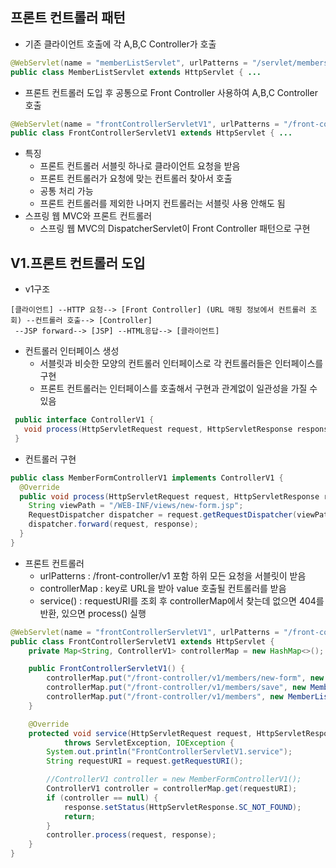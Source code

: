  ## 프론트 컨트롤러 패턴
  - 기존 클라이언트 호출에 각 A,B,C Controller가 호출
  ```java
@WebServlet(name = "memberListServlet", urlPatterns = "/servlet/members")
public class MemberListServlet extends HttpServlet { ...
  ```
  - 프론트 컨트롤러 도입 후 공통으로 Front Controller 사용하여 A,B,C Controller 호출
 ```java
@WebServlet(name = "frontControllerServletV1", urlPatterns = "/front-controller/v1/*")
public class FrontControllerServletV1 extends HttpServlet { ...

 ```
  - 특징
    - 프론트 컨트롤러 서블릿 하나로 클라이언트 요청을 받음
    - 프론트 컨트롤러가 요청에 맞는 컨트롤러 찾아서 호출
    - 공통 처리 가능
    - 프론트 컨트롤러를 제외한 나머지 컨트롤러는 서블릿 사용 안해도 됨
  - 스프링 웹 MVC와 프론트 컨트롤러
    - 스프링 웹 MVC의 DispatcherServlet이 Front Controller 패턴으로 구현

 ## V1.프론트 컨트롤러 도입

  - v1구조
  ```
  [클라이언트] --HTTP 요청--> [Front Controller] (URL 매핑 정보에서 컨트롤러 조회) --컨트롤러 호출--> [Controller]
   --JSP forward--> [JSP] --HTML응답--> [클라이언트]
  ```
  - 컨트롤러 인터페이스 생성
    - 서블릿과 비슷한 모양의 컨트롤러 인터페이스로 각 컨트롤러들은 인터페이스를 구현
    - 프론트 컨트롤러는 인터페이스를 호출해서 구현과 관계없이 일관성을 가질 수 있음
  ```java
   public interface ControllerV1 {
     void process(HttpServletRequest request, HttpServletResponse response) throws ServletException, IOException;
   }
  ```

 - 컨트롤러 구현
 ```java
 public class MemberFormControllerV1 implements ControllerV1 {
   @Override
   public void process(HttpServletRequest request, HttpServletResponse response) throws ServletException, IOException {
     String viewPath = "/WEB-INF/views/new-form.jsp";
     RequestDispatcher dispatcher = request.getRequestDispatcher(viewPath);
     dispatcher.forward(request, response);
   }
 }
 ```
- 프론트 컨트롤러
  - urlPatterns : /front-controller/v1 포함 하위 모든 요청을 서블릿이 받음
  - controllerMap : key로 URL을 받아 value 호출될 컨트롤러를 받음
  - service() : requestURI를 조회 후 controllerMap에서 찾는데 없으면 404를 반환, 있으면 process() 실행
```java
@WebServlet(name = "frontControllerServletV1", urlPatterns = "/front-controller/v1/*")
public class FrontControllerServletV1 extends HttpServlet {
    private Map<String, ControllerV1> controllerMap = new HashMap<>();

    public FrontControllerServletV1() {
        controllerMap.put("/front-controller/v1/members/new-form", new MemberFormControllerV1());
        controllerMap.put("/front-controller/v1/members/save", new MemberSaveControllerV1());
        controllerMap.put("/front-controller/v1/members", new MemberListControllerV1());
    }

    @Override
    protected void service(HttpServletRequest request, HttpServletResponse response)
            throws ServletException, IOException {
        System.out.println("FrontControllerServletV1.service");
        String requestURI = request.getRequestURI();

        //ControllerV1 controller = new MemberFormControllerV1();
        ControllerV1 controller = controllerMap.get(requestURI);
        if (controller == null) {
            response.setStatus(HttpServletResponse.SC_NOT_FOUND);
            return;
        }
        controller.process(request, response);
    }
}
```
